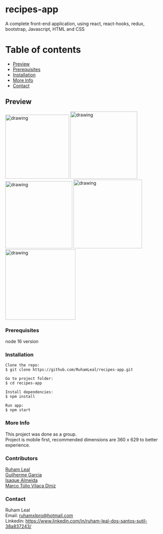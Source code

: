 # recipes-app

A complete front-end application, using react, react-hooks, redux, bootstrap, Javascript, HTML and CSS


# Table of contents

- [Preview](#preview)
- [Prerequisites](#prerequisites)
- [Installation](#installation)
- [More Info](#more-info)
- [Contact](#contact)

## Preview

<img src="https://user-images.githubusercontent.com/104790789/199604279-c1d24712-607b-469b-9f88-677ffb6597e0.png" alt="drawing" width="200"/>    <img src="https://user-images.githubusercontent.com/104790789/199604431-073f69ea-4669-4888-ab66-fa33866c062b.png" alt="drawing" width="210"/>   <img src="https://user-images.githubusercontent.com/104790789/199604451-b76a8cfe-7e6d-41c7-b7fd-fd295374c15c.png" alt="drawing" width="210"/>   <img src="https://user-images.githubusercontent.com/104790789/199604471-35cb1c43-7b55-456c-9311-448e0c352c87.png" alt="drawing" width="215"/>   <img src="https://user-images.githubusercontent.com/104790789/199604482-ff48e56e-3ed3-4d6f-b309-a1ec701cd9fd.png" alt="drawing" width="220"/>


### Prerequisites

node 16 version

### Installation

```
Clone the repo:   
$ git clone https://github.com/RuhamLeal/recipes-app.git   

Go to project folder:     
$ cd recipes-app     

Install dependencies:    
$ npm install

Run app:   
$ npm start

```

### More Info

This project was done as a group.   
Project is mobile first, recommended dimensions are 360 x 629 to better experience.

### Contributors

[Ruham Leal](https://github.com/RuhamLeal)    
[Guilherme Garcia](https://github.com/garciaagui)    
[Isaque Almeida](https://github.com/IsaqueAlmeida)    
[Marco Túlio Vilaça Diniz](https://github.com/marcotuliovd)     

### Contact

Ruham Leal    
Email: ruhamxlpro@hotmail.com    
Linkedin: https://www.linkedin.com/in/ruham-leal-dos-santos-sutil-38a837243/
